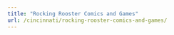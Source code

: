 ```yaml
---
title: "Rocking Rooster Comics and Games"
url: /cincinnati/rocking-rooster-comics-and-games/
---
```

